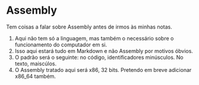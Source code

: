 # Assembly

Tem coisas a falar sobre Assembly antes de irmos às minhas notas.

1. Aqui não tem só a linguagem, mas também o necessário sobre o funcionamento do computador em si.  
2. Isso aqui estará tudo em Markdown e não Assembly por motivos óbvios.  
3. O padrão será o seguinte: no código, identificadores minúsculos. No texto, maiscúlos.  
4. O Assembly tratado aqui será x86, 32 bits. Pretendo em breve adicionar x86\_64 também.

